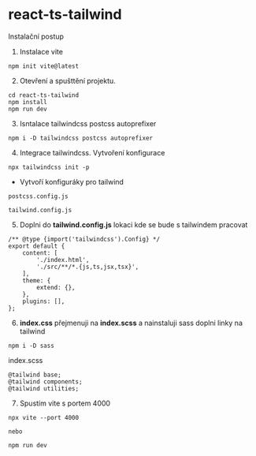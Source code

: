 # react-ts-tailwind

Instalační postup

1) Instalace vite
```
npm init vite@latest
```
2) Otevření a spušttění projektu.
```
cd react-ts-tailwind
npm install
npm run dev 
```
3) Isntalace tailwindcss postcss autoprefixer
```
npm i -D tailwindcss postcss autoprefixer
```
4) Integrace tailwindcss. Vytvoření konfigurace
```
npx tailwindcss init -p
```
- Vytvoří konfiguráky pro tailwind
```
postcss.config.js
```
```
tailwind.config.js
```
5) Doplni do **tailwind.config.js** lokaci kde se bude s tailwindem pracovat
```
/** @type {import('tailwindcss').Config} */
export default {
    content: [
        './index.html',
        './src/**/*.{js,ts,jsx,tsx}',
    ],
    theme: {
        extend: {},
    },
    plugins: [],
};
```
6) **index.css**  přejmenuji na **index.scss** a nainstaluji sass doplni linky na tailwind
```
npm i -D sass
```
index.scss
```
@tailwind base;
@tailwind components;
@tailwind utilities;
```
7) Spustím vite s portem 4000
```
npx vite --port 4000

nebo

npm run dev
```
